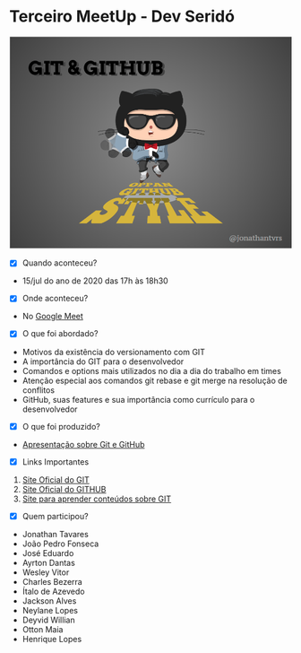 # Terceiro MeetUp - Dev Seridó

![Imagem 1º MeetUp](img/meetup3.png)

- [x] Quando aconteceu?

- 15/jul do ano de 2020 das 17h às 18h30

- [x] Onde aconteceu?

- No [Google Meet](https://meet.google.com/czn-stix-imm)

- [x] O que foi abordado?

- Motivos da existência do versionamento com GIT
- A importância do GIT para o desenvolvedor
- Comandos e options mais utilizados no dia a dia do trabalho em times
- Atenção especial aos comandos git rebase e git merge na resolução de conflitos
- GitHub, suas features e sua importância como currículo para o desenvolvedor

- [x] O que foi produzido?

 - [Apresentação sobre Git e GitHub](https://docs.google.com/presentation/d/1CYRfiOdBof2mX4fVRSci5aFUMhBhvgTW_m7rF_hrER4/edit?usp=sharing)

- [x] Links Importantes 

 1. [Site Oficial do GIT](https://git-scm.com/)
 2. [Site Oficial do GITHUB](https://github.com/)
 3. [Site para aprender conteúdos sobre GIT](https://try.github.io/)

- [x] Quem participou?

- Jonathan Tavares 
- João Pedro Fonseca
- José Eduardo
- Ayrton Dantas
- Wesley Vitor
- Charles Bezerra
- Ítalo de Azevedo
- Jackson Alves
- Neylane Lopes
- Deyvid Willian
- Otton Maia
- Henrique Lopes
